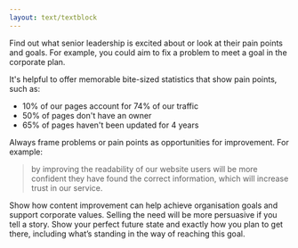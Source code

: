 ```yaml
---
layout: text/textblock
---
```


Find out what senior leadership is excited about or look at their pain points and goals. For example, you could aim to fix a problem to meet a goal in the corporate plan. 

It's helpful to offer memorable bite-sized statistics that show pain points, such as:
- 10% of our pages account for 74% of our traffic
- 50% of pages don't have an owner
- 65% of pages haven't been updated for 4 years

Always frame problems or pain points as opportunities for improvement. For example:
>by improving the readability of our website users will be more confident they have found the correct information, which will increase trust in our service.

Show how content improvement can help achieve organisation goals and support corporate values.
Selling the need will be more persuasive if you tell a story. Show your perfect future state and exactly how you plan to get there, including what’s standing in the way of reaching this goal.

